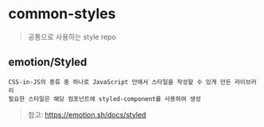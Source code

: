 # common-styles

> 공통으로 사용하는 style repo

## emotion/Styled
    CSS-in-JS의 종류 중 하나로 JavaScript 안에서 스타일을 작성할 수 있게 만든 라이브러리
    필요한 스타일은 해당 컴포넌트에 styled-component를 사용하여 생성
> 참고: https://emotion.sh/docs/styled